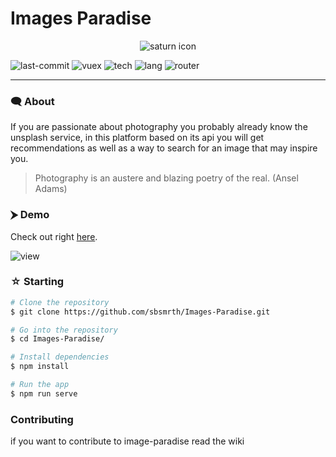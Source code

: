 # Images Paradise

<p align="center">
  <img src="https://i.imgur.com/FRd8oNj.png" alt="saturn icon">
</p>

![last-commit](https://img.shields.io/github/last-commit/sbsmrth/Images-Paradise?style=for-the-badge) ![vuex](https://img.shields.io/github/package-json/dependency-version/sbsmrth/Images-Paradise/vuex?style=for-the-badge) ![tech](https://img.shields.io/badge/MADE_WITH-VUE-success?style=for-the-badge) ![lang](https://img.shields.io/github/languages/count/sbsmrth/Images-Paradise?style=for-the-badge) ![router](https://img.shields.io/github/package-json/dependency-version/sbsmrth/Images-Paradise/vue-router?color=SUCCESS&style=for-the-badge)

------------

### 🗨 About

If you are passionate about photography you probably already know the unsplash service, in this platform based on its api you will get recommendations as well as a way to search for an image that may inspire you.

> Photography is an austere and blazing poetry of the real. (Ansel Adams)

### ⮞ Demo

Check out right [here](https://images-paradise.vercel.app/).

![view](https://i.imgur.com/gD7Ney4.png)

### ☆ Starting 

```bash
# Clone the repository
$ git clone https://github.com/sbsmrth/Images-Paradise.git

# Go into the repository
$ cd Images-Paradise/

# Install dependencies
$ npm install

# Run the app
$ npm run serve
```

### Contributing

if you want to contribute to image-paradise read the wiki




